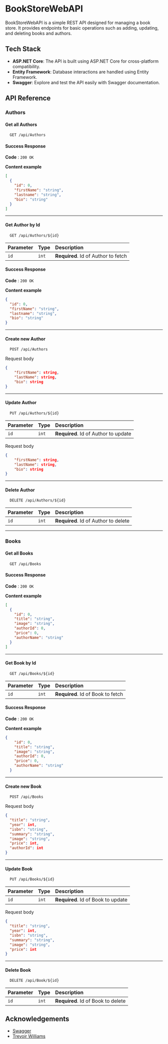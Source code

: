 
# BookStoreWebAPI

BookStoreWebAPI is a simple REST API designed for managing a book store. It provides endpoints for basic operations such as adding, updating, and deleting books and authors. 




## Tech Stack

- **ASP.NET Core**: The API is built using ASP.NET Core for cross-platform compatibility.
- **Entity Framework**: Database interactions are handled using Entity Framework.
- **Swagger**: Explore and test the API easily with Swagger documentation.


## API Reference
### Authors

#### Get all Authors

```http
  GET /api/Authors
```
#### Success Response

**Code** : `200 OK`

**Content example**

```json
[
  {
    "id": 0,
    "firstName": "string",
    "lastname": "string",
    "bio": "string"
  }
]

```
---
#### Get Author by Id

```http
  GET /api/Authors/${id}
```

| Parameter | Type     | Description                       |
| :-------- | :------- | :-------------------------------- |
| `id`      | `int` | **Required**. Id of Author to fetch |

#### Success Response

**Code** : `200 OK`

**Content example**

```json
{
  "id": 0,
  "firstName": "string",
  "lastname": "string",
  "bio": "string"
}

```
---

#### Create new Author

```http
  POST /api/Authors
```
Request body
```json
{
    "firstName": string,
    "lastName": string,
    "bio": string
}
```
---

#### Update Author

```http
  PUT /api/Authors/${id}
```
| Parameter | Type     | Description                       |
| :-------- | :------- | :-------------------------------- |
| `id`      | `int` | **Required**. Id of Author to update |

Request body
```json
{
    "firstName": string,
    "lastName": string,
    "bio": string
}
```
---

#### Delete Author

```http
  DELETE /api/Authors/${id}
```
| Parameter | Type     | Description                       |
| :-------- | :------- | :-------------------------------- |
| `id`      | `int` | **Required**. Id of Author to delete |

---
### Books
#### Get all Books

```http
  GET /api/Books
```

#### Success Response

**Code** : `200 OK`

**Content example**

```json
[
  {
    "id": 0,
    "title": "string",
    "image": "string",
    "authorId": 0,
    "price": 0,
    "authorName": "string"
  }
]

```
---
#### Get Book by Id

```http
  GET /api/Books/${id}
```

| Parameter | Type     | Description                       |
| :-------- | :------- | :-------------------------------- |
| `id`      | `int` | **Required**. Id of Book to fetch |

#### Success Response

**Code** : `200 OK`

**Content example**

```json
{
    "id": 0,
    "title": "string",
    "image": "string",
    "authorId": 0,
    "price": 0,
    "authorName": "string"
  }

```

---

#### Create new Book

```http
  POST /api/Books
```
Request body
```json
{
  "title": "string",
  "year": int,
  "isbn": "string",
  "summary": "string",
  "image": "string",
  "price": int,
  "authorId": int
}
```

---

#### Update Book

```http
  PUT /api/Books/${id}
```
| Parameter | Type     | Description                       |
| :-------- | :------- | :-------------------------------- |
| `id`      | `int` | **Required**. Id of Book to update |

Request body
```json
{
  "title": "string",
  "year": int,
  "isbn": "string",
  "summary": "string",
  "image": "string",
  "price": int
}
```

---

#### Delete Book

```http
  DELETE /api/Book/${id}
```
| Parameter | Type     | Description                       |
| :-------- | :------- | :-------------------------------- |
| `id`      | `int` | **Required**. Id of Book to delete |

## Acknowledgements

 - [Swagger](https://swagger.io/)
 - [Trevoir Williams](https://swagger.io/](https://www.youtube.com/@TrevoirWilliams)https://www.youtube.com/@TrevoirWilliams)


